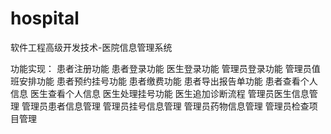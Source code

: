 # hospital
软件工程高级开发技术-医院信息管理系统

功能实现：
患者注册功能
患者登录功能
医生登录功能
管理员登录功能
管理员值班安排功能
患者预约挂号功能
患者缴费功能
患者导出报告单功能
患者查看个人信息
医生查看个人信息
医生处理挂号功能
医生追加诊断流程
管理员医生信息管理
管理员患者信息管理
管理员挂号信息管理
管理员药物信息管理
管理员检查项目管理
